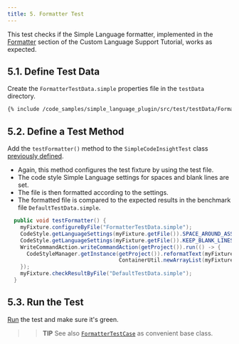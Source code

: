 ```yaml
---
title: 5. Formatter Test
---
```


This test checks if the Simple Language formatter, implemented in the [Formatter](/tutorials/custom_language_support/formatter.md) section of the Custom Language Support Tutorial, works as expected.

## 5.1. Define Test Data
Create the `FormatterTestData.simple` properties file in the `testData` directory.

```bash
{% include /code_samples/simple_language_plugin/src/test/testData/FormatterTestData.simple %}
```

## 5.2. Define a Test Method
Add the `testFormatter()` method to the `SimpleCodeInsightTest` class [previously defined](completion_test.md#define-a-test).
* Again, this method configures the test fixture by using the test file.
* The code style Simple Language settings for spaces and blank lines are set.
* The file is then formatted according to the settings.
* The formatted file is compared to the expected results in the benchmark file `DefaultTestData.simple`.

```java
  public void testFormatter() {
    myFixture.configureByFile("FormatterTestData.simple");
    CodeStyle.getLanguageSettings(myFixture.getFile()).SPACE_AROUND_ASSIGNMENT_OPERATORS = true;
    CodeStyle.getLanguageSettings(myFixture.getFile()).KEEP_BLANK_LINES_IN_CODE = 2;
    WriteCommandAction.writeCommandAction(getProject()).run(() -> {
      CodeStyleManager.getInstance(getProject()).reformatText(myFixture.getFile(),
                                   ContainerUtil.newArrayList(myFixture.getFile().getTextRange()));
    });
    myFixture.checkResultByFile("DefaultTestData.simple");
  }
```

## 5.3. Run the Test
[Run](completion_test.md#run-the-test) the test and make sure it's green.

>> **TIP** See also [`FormatterTestCase`](upsource:///platform/testFramework/src/com/intellij/psi/formatter/FormatterTestCase.java) as convenient base class.
